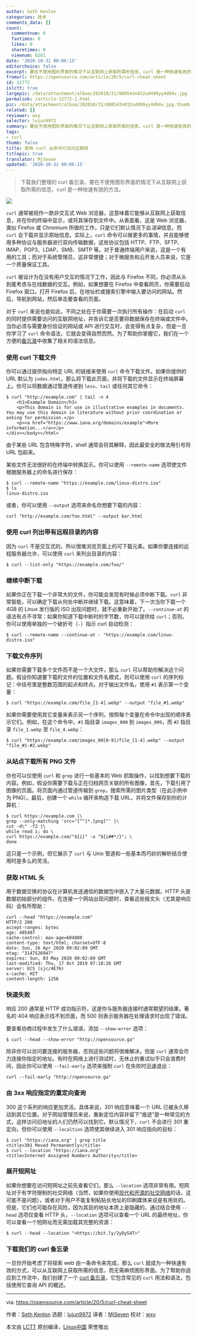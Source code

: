 ```yaml
---
author: Seth Kenlon
categories: 技术
comments_data: []
count:
  commentnum: 0
  favtimes: 0
  likes: 0
  sharetimes: 0
  viewnum: 6281
date: '2020-10-31 00:06:15'
editorchoice: false
excerpt: 要在不使用图形界面的情况下从互联网上获取所需的信息，curl 是一种快速有效的方法。
fromurl: https://opensource.com/article/20/5/curl-cheat-sheet
id: 12772
islctt: true
largepic: /data/attachment/album/202010/31/000543n032ud499yy4d94v.jpg
permalink: /article-12772-1.html
pic: /data/attachment/album/202010/31/000543n032ud499yy4d94v.jpg.thumb.jpg
related: []
reviewer: wxy
selector: lujun9972
summary: 要在不使用图形界面的情况下从互联网上获取所需的信息，curl 是一种快速有效的方法。
tags:
- curl
thumb: false
title: 使用 curl 从命令行访问互联网
titlepic: true
translator: MjSeven
updated: '2020-10-31 00:06:15'
---
```



> 
> 下载我们整理的 curl 备忘录。要在不使用图形界面的情况下从互联网上获取所需的信息，curl 是一种快速有效的方法。
> 
> 
> 


![](/data/attachment/album/202010/31/000543n032ud499yy4d94v.jpg)


`curl` 通常被视作一款非交互式 Web 浏览器，这意味着它能够从互联网上获取信息，并在你的终端中显示，或将其保存到文件中。从表面看，这是 Web 浏览器，类似 Firefox 或 Chromium 所做的工作，只是它们默认情况下会*渲染*信息，而 `curl` 会下载并显示原始信息。实际上，`curl` 命令可以做更多的事情，并且能够使用多种协议与服务器进行双向传输数据，这些协议包括 HTTP、FTP、SFTP、IMAP、POP3、LDAP、SMB、SMTP 等。对于普通终端用户来说，这是一个有用的工具；而对于系统管理员，这非常便捷；对于微服务和云开发人员来说，它是一个质量保证工具。


`curl` 被设计为在没有用户交互的情况下工作，因此与 Firefox 不同，你必须从头到尾考虑与在线数据的交互。例如，如果想要在 Firefox 中查看网页，你需要启动 Firefox 窗口。打开 Firefox 后，在地址栏或搜索引擎中输入要访问的网站。然后，导航到网站，然后单击要查看的页面。


对于 `curl` 来说也是如此，不同之处在于你需要一次执行所有操作：在启动 `curl` 的同时提供需要访问的互联网地址，并告诉它是否要将数据保存在终端或文件中。当你必须与需要身份验证的网站或 API 进行交互时，会变得有点复杂，但是一旦你学习了 `curl` 命令语法，它就会变得自然而然。为了帮助你掌握它，我们在一个方便的[备忘录](https://opensource.com/downloads/curl-command-cheat-sheet)中收集了相关的语法信息。


### 使用 curl 下载文件


你可以通过提供指向特定 URL 的链接来使用 `curl` 命令下载文件。如果你提供的 URL 默认为 `index.html`，那么将下载此页面，并将下载的文件显示在终端屏幕上。你可以将数据通过管道传递到 `less`、`tail` 或任何其它命令：



```
$ curl "http://example.com" | tail -n 4
    <h1>Example Domain</h1>
    <p>This domain is for use in illustrative examples in documents. You may use this domain in literature without prior coordination or asking for permission.</p>
    <p><a href="https://www.iana.org/domains/example">More information...</a></p>
</div></body></html>

```

由于某些 URL 包含特殊字符，shell 通常会将其解释，因此最安全的做法用引号将 URL 包起来。


某些文件无法很好的在终端中转换显示。你可以使用 `--remote-name` 选项使文件根据服务器上的命名进行保存：



```
$ curl --remote-name "https://example.com/linux-distro.iso"
$ ls
linux-distro.iso

```

或者，你可以使用 `--output` 选项来命名你想要下载的内容：



```
curl "http://example.com/foo.html" --output bar.html

```

### 使用 curl 列出带有远程目录的内容


因为 `curl` 不是交互式的，所以很难浏览页面上的可下载元素。如果你要连接的远程服务器允许，可以使用 `curl` 来列出目录的内容：



```
$ curl --list-only "https://example.com/foo/"

```

### 继续中断下载


如果你正在下载一个非常大的文件，你可能会发现有时候必须中断下载。`curl` 非常智能，可以确定下载从何处中断并继续下载。这意味着，下一次当你下载一个 4GB 的 Linux 发行版的 ISO 出现问题时，就不必重新开始了。`--continue-at` 的语法有点不寻常：如果你知道下载中断时的字节数，你可以提供给 `curl`；否则，你可以使用单独的一个破折号（`-`）指示 curl 自动检测：



```
$ curl --remote-name --continue-at - "https://example.com/linux-distro.iso"

```

### 下载文件序列


如果你需要下载多个文件而不是一个大文件，那么 `curl` 可以帮助你解决这个问题。假设你知道要下载的文件的位置和文件名模式，则可以使用 `curl` 的序列标记：中括号里是整数范围的起点和终点。对于输出文件名，使用 `#1` 表示第一个变量：



```
$ curl "https://example.com/file_[1-4].webp" --output "file_#1.webp"

```

如果你需要使用其它变量来表示另一个序列，按照每个变量在命令中出现的顺序表示它们。例如，在这个命令中，`#1` 指目录 `images_000` 到 `images_009`，而 `#2` 指目录 `file_1.webp` 至 `file_4.webp`：



```
$ curl "https://example.com/images_00[0-9]/file_[1-4].webp" --output "file_#1-#2.webp"

```

### 从站点下载所有 PNG 文件


你也可以仅使用 `curl` 和 `grep` 进行一些基本的 Web 抓取操作，以找到想要下载的内容。例如，假设你需要下载与正在归档网页关联的所有图像，首先，下载引用了图像的页面。将页面内通过管道传输到 `grep`，搜索所需的图片类型（在此示例中为 PNG）。最后，创建一个 `while` 循环来构造下载 URL，并将文件保存到你的计算机：



```
$ curl https://example.com |\
grep --only-matching 'src="[^"]*.[png]"' |\
cut -d\" -f2 |\
while read i; do \
curl https://example.com/"${i}" -o "${i##*/}"; \
done

```

这只是一个示例，但它展示了 `curl` 与 Unix 管道和一些基本而巧妙的解析结合使用时是多么的灵活。


### 获取 HTML 头


用于数据交换的协议在计算机发送通信的数据包中嵌入了大量元数据。HTTP 头是数据初始部分的组件。在连接一个网站出现问题时，查看这些报文头（尤其是响应码）会有所帮助：



```
curl --head "https://example.com"
HTTP/2 200
accept-ranges: bytes
age: 485487
cache-control: max-age=604800
content-type: text/html; charset=UTF-8
date: Sun, 26 Apr 2020 09:02:09 GMT
etag: "3147526947"
expires: Sun, 03 May 2020 09:02:09 GMT
last-modified: Thu, 17 Oct 2019 07:18:26 GMT
server: ECS (sjc/4E76)
x-cache: HIT
content-length: 1256

```

### 快速失败


响应 200 通常是 HTTP 成功指示符，这是你与服务器连接时通常期望的结果。著名的 404 响应表示找不到页面，而 500 则表示服务器在处理请求时出现了错误。


要查看协商过程中发生了什么错误，添加 `--show-error` 选项：



```
$ curl --head --show-error "http://opensource.ga"

```

除非你可以访问要连接的服务器，否则这些问题将很难解决，但是 `curl` 通常会尽力连接你指定的地址。有时在网络上进行测试时，无休止的重试似乎只会浪费时间，因此你可以使用 `--fail-early` 选项来强制 `curl` 在失败时迅速退出：



```
curl --fail-early "http://opensource.ga"

```

### 由 3xx 响应指定的重定向查询


300 这个系列的响应更加灵活。具体来说，301 响应意味着一个 URL 已被永久移动到其它位置。对于网站管理员来说，重新定位内容并留下“痕迹”是一种常见的方式，这样访问旧地址的人们仍然可以找到它。默认情况下，`curl` 不会进行 301 重定向，但你可以使用 `--localtion` 选项使其继续进入 301 响应指向的目标：



```
$ curl "https://iana.org" | grep title
<title>301 Moved Permanently</title>
$ curl --location "https://iana.org"
<title>Internet Assigned Numbers Authority</title>

```

### 展开短网址


如果你想要在访问短网址之前先查看它们，那么 `--location` 选项非常有用。短网址对于有字符限制的社交网络（当然，如果你使用[现代和开源的社交网络](https://opensource.com/article/17/4/guide-to-mastodon)的话，这可能不是问题），或者对于用户不能复制粘贴长地址的印刷媒体来说是有用处的。但是，它们也可能存在风险，因为其目的地址本质上是隐藏的。通过结合使用 `--head` 选项仅查看 HTTP 头，`--location` 选项可以查看一个 URL 的最终地址，你可以查看一个短网址而无需加载其完整的资源：



```
$ curl --head --location "<https://bit.ly/2yDyS4T>"

```

### 下载我们的 curl 备忘录


一旦你开始考虑了将探索 web 由一条命令来完成，那么 `curl` 就成为一种快速有效的方式，可以从互联网上获取所需的信息，而无需麻烦图形界面。为了帮助你适应到工作流中，我们创建了一个 [curl 备忘录](https://opensource.com/downloads/curl-command-cheat-sheet)，它包含常见的 `curl` 用法和语法，包括使用它查询 API 的概述。




---


via: <https://opensource.com/article/20/5/curl-cheat-sheet>


作者：[Seth Kenlon](https://opensource.com/users/seth) 选题：[lujun9972](https://github.com/lujun9972) 译者：[MjSeven](https://github.com/MjSeven) 校对：[wxy](https://github.com/wxy)


本文由 [LCTT](https://github.com/LCTT/TranslateProject) 原创编译，[Linux中国](https://linux.cn/) 荣誉推出